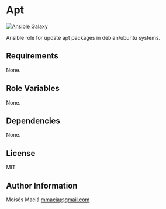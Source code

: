 # Apt

  [![Ansible Galaxy](http://img.shields.io/badge/ansible--galaxy-apt-blue.svg)](https://galaxy.ansible.com/list#/roles/6819)

  Ansible role for update apt packages in debian/ubuntu systems.

## Requirements

  None.

## Role Variables

  None.

## Dependencies

  None.

## License

  MIT

## Author Information

  Moisés Maciá <mmacia@gmail.com>
